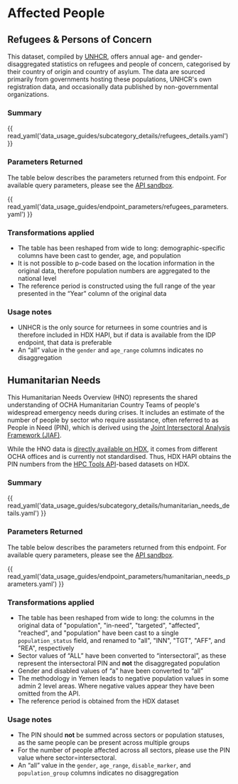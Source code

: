 # Affected People

## Refugees & Persons of Concern <a id=”refugees”></a>

This dataset, compiled by [UNHCR](https://www.unhcr.org/), offers annual
age- and gender-disaggregated statistics on refugees and people of concern,
categorised by their country of origin and country of asylum. The data are
sourced primarily from governments hosting these populations, UNHCR's own
registration data, and occasionally data published by non-governmental
organizations.

### Summary

{{ read_yaml('data_usage_guides/subcategory_details/refugees_details.yaml') }}

### Parameters Returned

The table below describes the parameters returned from this endpoint.
For available query parameters, please see the
[API sandbox](https://hapi.humdata.org/docs#/Affected%20people/get_refugees_api_v1_affected_people_refugees_get).

{{ read_yaml('data_usage_guides/endpoint_parameters/refugees_parameters.yaml') }}

### Transformations applied

* The table has been reshaped from wide to long: demographic-specific columns
  have been cast to gender, age, and population
* It is not possible to p-code based on the location information in the
  original data, therefore population numbers are aggregated to the national
  level
* The reference period is constructed using the full range of the year
  presented in the “Year” column of the original data

### Usage notes

* UNHCR is the only source for returnees in some countries and is therefore
  included in HDX HAPI, but if data is available from the IDP endpoint, that
  data is preferable
* An “all” value in the `gender` and `age_range` columns indicates no
  disaggregation

## Humanitarian Needs <a id=”humanitarian-needs”></a>

This Humanitarian Needs Overview (HNO) represents the shared understanding of
OCHA Humanitarian Country Teams of people's widespread emergency needs during
crises. It includes an estimate of the number of people by sector who require
assistance, often referred to as People in Need (PIN), which is derived using
the [Joint Intersectoral Analysis Framework (JIAF)](https://www.jiaf.info/).

While the HNO data is
[directly available on HDX](https://data.humdata.org/dataset/?dataseries_name=Humanitarian+Needs+Overview),
it comes from different OCHA offices and is currently not standardised. Thus,
HDX HAPI obtains the PIN numbers from the
[HPC Tools API](https://api.hpc.tools/docs/v1/)-based datasets on HDX.

### Summary

{{ read_yaml('data_usage_guides/subcategory_details/humanitarian_needs_details.yaml') }}

### Parameters Returned

The table below describes the parameters returned from this endpoint.
For available query parameters, please see the
[API sandbox](https://hapi.humdata.org/docs#/Affected%20people/get_humanitarian_needs_api_v1_affected_people_humanitarian_needs_get).

{{ read_yaml('data_usage_guides/endpoint_parameters/humanitarian_needs_parameters.yaml') }}

### Transformations applied

* The table has been reshaped from wide to long: the columns in the original
  data of "population", "in-need", "targeted", "affected", "reached",
  and "population" have been cast to a single
  `population_status` field, and renamed to
  "all", "INN", "TGT", "AFF", and "REA", respectively
* Sector values of “ALL” have been converted to “intersectoral”, as these
  represent the intersectoral PIN and **not** the disaggregated population
* Gender and disabled values of “a” have been converted to “all”
* The methodology in Yemen leads to negative population values in some admin 2
  level areas. Where negative values appear they have been omitted from the API.
* The reference period is obtained from the HDX dataset

### Usage notes

* The PIN should **not** be summed across sectors or population statuses,
  as the same people can be present across multiple groups
* For the number of people affected across all
  sectors, please use the PIN value where sector=intersectoral.
* An “all” value in the `gender`, `age_range`, `disable_marker`, and
 `population_group` columns indicates no disaggregation
